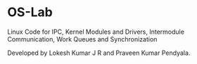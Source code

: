 # OS-Lab
Linux Code for IPC, Kernel Modules and Drivers, Intermodule Communication, Work Queues and Synchronization

Developed by Lokesh Kumar J R and Praveen Kumar Pendyala.
